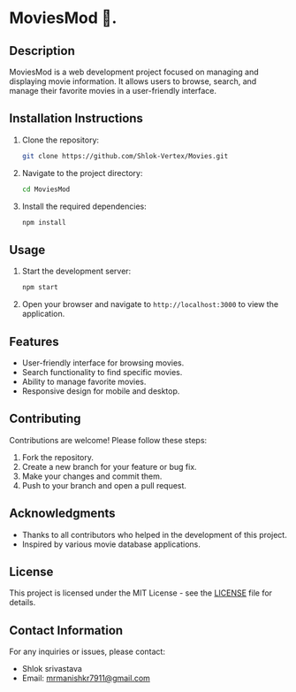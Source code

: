 # MoviesMod 🎥.     

## Description
MoviesMod is a web development project focused on managing and displaying movie information. It allows users to browse, search, and manage their favorite movies in a user-friendly interface.

## Installation Instructions
1. Clone the repository:
   ```bash
   git clone https://github.com/Shlok-Vertex/Movies.git
   ```
2. Navigate to the project directory:
   ```bash
   cd MoviesMod
   ```
3. Install the required dependencies:
   ```bash
   npm install
   ```

## Usage
1. Start the development server:
   ```bash
   npm start
   ```
2. Open your browser and navigate to `http://localhost:3000` to view the application.

## Features
- User-friendly interface for browsing movies.
- Search functionality to find specific movies.
- Ability to manage favorite movies.
- Responsive design for mobile and desktop.

## Contributing
Contributions are welcome! Please follow these steps:
1. Fork the repository.
2. Create a new branch for your feature or bug fix.
3. Make your changes and commit them.
4. Push to your branch and open a pull request.

## Acknowledgments
- Thanks to all contributors who helped in the development of this project.
- Inspired by various movie database applications.

## License
This project is licensed under the MIT License - see the [LICENSE](LICENSE) file for details.

## Contact Information
For any inquiries or issues, please contact:
- Shlok srivastava
- Email: mrmanishkr7911@gmail.com
